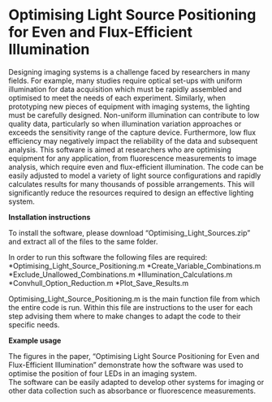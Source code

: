 # Optimising Light Source Positioning for Even and Flux-Efficient Illumination

Designing imaging systems is a challenge faced by researchers in many fields.  For example, many studies require optical set-ups with uniform illumination for data acquisition which must be rapidly assembled and optimised to meet the needs of each experiment.  Similarly, when prototyping new pieces of equipment with imaging systems, the lighting must be carefully designed.  Non-uniform illumination can contribute to low quality data, particularly so when illumination variation approaches or exceeds the sensitivity range of the capture device. Furthermore, low flux efficiency may negatively impact the reliability of the data and subsequent analysis.
This software is aimed at researchers who are optimising equipment for any application, from fluorescence measurements to image analysis, which require even and flux-efficient illumination.  The code can be easily adjusted to model a variety of light source configurations and rapidly calculates results for many thousands of possible arrangements.  This will significantly reduce the resources required to design an effective lighting system. 

**Installation instructions**

To install the software, please download “Optimising_Light_Sources.zip” and extract all of the files to the same folder. 

In order to run this software the following files are required:
*Optimising_Light_Source_Positioning.m
*Create_Variable_Combinations.m 
*Exclude_Unallowed_Combinations.m 
*Illumination_Calculations.m 
*Convhull_Option_Reduction.m 
*Plot_Save_Results.m

Optimising_Light_Source_Positioning.m is the main function file from which the entire code is run.  Within this file are instructions to the user for each step advising them where to make changes to adapt the code to their specific needs.  

**Example usage**

The figures in the paper, “Optimising Light Source Positioning for Even and Flux-Efficient Illumination” demonstrate how the software was used to optimise the position of four LEDs in an imaging system.  
The software can be easily adapted to develop other systems for imaging or other data collection such as absorbance or fluorescence measurements.  

